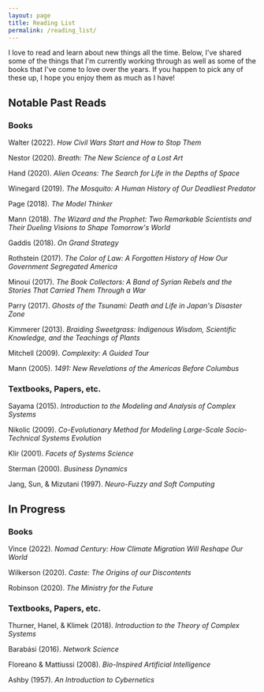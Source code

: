 ```yaml
---
layout: page
title: Reading List
permalink: /reading_list/
---
```


I love to read and learn about new things all the time. Below, I've shared some of the things that I'm currently working through as well as some of the books that I've come to love over the years. If you happen to pick any of these up, I hope you enjoy them as much as I have!

## Notable Past Reads

### Books
Walter (2022). *How Civil Wars Start and How to Stop Them*

Nestor (2020). *Breath: The New Science of a Lost Art*

Hand (2020). *Alien Oceans: The Search for Life in the Depths of Space*

Winegard (2019). *The Mosquito: A Human History of Our Deadliest Predator*

Page (2018). *The Model Thinker*

Mann (2018). *The Wizard and the Prophet: Two Remarkable Scientists and Their Dueling Visions to Shape Tomorrow's World*

Gaddis (2018). *On Grand Strategy*

Rothstein (2017). *The Color of Law: A Forgotten History of How Our Government Segregated America*

Minoui (2017). *The Book Collectors: A Band of Syrian Rebels and the Stories That Carried Them Through a War*

Parry (2017). *Ghosts of the Tsunami: Death and Life in Japan's Disaster Zone*

Kimmerer (2013). *Braiding Sweetgrass: Indigenous Wisdom, Scientific Knowledge, and the Teachings of Plants*

Mitchell (2009). *Complexity: A Guided Tour*

Mann (2005). *1491: New Revelations of the Americas Before Columbus*

### Textbooks, Papers, etc.
Sayama (2015). *Introduction to the Modeling and Analysis of Complex Systems*

Nikolic (2009). *Co-Evolutionary Method for Modeling Large-Scale Socio-Technical Systems Evolution*

Klir (2001). *Facets of Systems Science*

Sterman (2000). *Business Dynamics*

Jang, Sun, & Mizutani (1997). *Neuro-Fuzzy and Soft Computing*


## In Progress

### Books
Vince (2022). *Nomad Century: How Climate Migration Will Reshape Our World*

Wilkerson (2020). *Caste: The Origins of our Discontents*

Robinson (2020). *The Ministry for the Future*

### Textbooks, Papers, etc.

Thurner, Hanel, & Klimek (2018). *Introduction to the Theory of Complex Systems*

Barabási (2016). *Network Science* 

Floreano & Mattiussi (2008). *Bio-Inspired Artificial Intelligence*

Ashby (1957). *An Introduction to Cybernetics*

